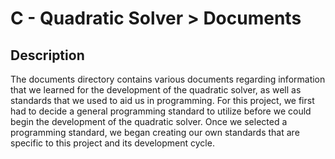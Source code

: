 
# C - Quadratic Solver > Documents

## Description
The documents directory contains various documents regarding information that we learned for the development of the quadratic solver, as well as standards that we used to aid us in programming. For this project, we first had to decide a general programming standard to utilize before we could begin the development of the quadratic solver. Once we selected a programming standard, we began creating our own standards that are specific to this project and its development cycle.
